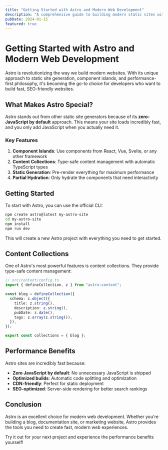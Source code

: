 ```yaml
---
title: "Getting Started with Astro and Modern Web Development"
description: "A comprehensive guide to building modern static sites with Astro, covering content collections, static generation, and best practices."
pubDate: 2024-01-15
featured: true
---
```


# Getting Started with Astro and Modern Web Development

Astro is revolutionizing the way we build modern websites. With its unique approach to static site generation, component islands, and performance-first philosophy, it's becoming the go-to choice for developers who want to build fast, SEO-friendly websites.

## What Makes Astro Special?

Astro stands out from other static site generators because of its **zero-JavaScript by default** approach. This means your site loads incredibly fast, and you only add JavaScript when you actually need it.

### Key Features

1. **Component Islands**: Use components from React, Vue, Svelte, or any other framework
2. **Content Collections**: Type-safe content management with automatic TypeScript types
3. **Static Generation**: Pre-render everything for maximum performance
4. **Partial Hydration**: Only hydrate the components that need interactivity

## Getting Started

To start with Astro, you can use the official CLI:

```bash
npm create astro@latest my-astro-site
cd my-astro-site
npm install
npm run dev
```

This will create a new Astro project with everything you need to get started.

## Content Collections

One of Astro's most powerful features is content collections. They provide type-safe content management:

```typescript
// src/content/config.ts
import { defineCollection, z } from "astro:content";

const blog = defineCollection({
  schema: z.object({
    title: z.string(),
    description: z.string(),
    pubDate: z.date(),
    tags: z.array(z.string()),
  }),
});

export const collections = { blog };
```

## Performance Benefits

Astro sites are incredibly fast because:

- **Zero JavaScript by default**: No unnecessary JavaScript is shipped
- **Optimized builds**: Automatic code splitting and optimization
- **CDN-friendly**: Perfect for static deployment
- **SEO-optimized**: Server-side rendering for better search rankings

## Conclusion

Astro is an excellent choice for modern web development. Whether you're building a blog, documentation site, or marketing website, Astro provides the tools you need to create fast, modern web experiences.

Try it out for your next project and experience the performance benefits yourself!
